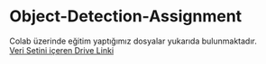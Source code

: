 # Object-Detection-Assignment
Colab üzerinde eğitim yaptığımız dosyalar yukarıda bulunmaktadır.<br>
[Veri Setini içeren Drive Linki](https://drive.google.com/drive/folders/1FxFK4pRp1jjUPJzXgXnpAo16fQhVH-0I?usp=sharing)
